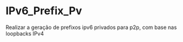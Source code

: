 # IPv6_Prefix_Pv
Realizar a geração de prefixos ipv6 privados para p2p, com base nas loopbacks IPv4

